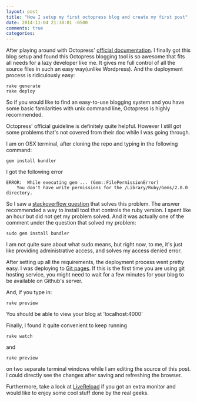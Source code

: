 ```yaml
---
layout: post
title: "How I setup my first octopress blog and create my first post"
date: 2014-11-04 21:38:01 -0500
comments: true
categories: 
---
```

After playing around with Octopress' [official documentation](http://octopress.org/docs/setup/). I finally got this blog setup and found this Octopress blogging tool is so awesome that fits all needs for a lazy developer like me. It gives me full control of all the source files in such an easy way(unlike Wordpress). And the deployment process is ridiculously easy:
```
rake generate
rake deploy
```

So if you would like to find an easy-to-use blogging system and you have some basic familarities with unix command line, Octopress is highly recommended.

Octopress' official guideline is definitely quite helpful. However I still got some problems that's not covered from their doc while I was going through.

I am on OSX terminal, after cloning the repo and typing in the following command:
```
gem install bundler
```
I got the following error
```
ERROR:  While executing gem ... (Gem::FilePermissionError)
    You don't have write permissions for the /Library/Ruby/Gems/2.0.0 directory.
```
So I saw a [stackoverflow question](http://stackoverflow.com/questions/14607193/installing-gem-or-updating-rubygems-fails-with-permissions-error) that solves this problem. The answer recommended a way to install tool that controls the ruby version. I spent like an hour but did not get my problem solved. And it was actually one of the comment under the question that solved my problem:
```
sudo gem install bundler
```

I am not quite sure about what sudo means, but right now, to me, it's just like providing administrative access, and solves my access denied error.

After setting up all the requirements, the deployment process went pretty easy. I was deploying to [Git pages](https://help.github.com/articles/user-organization-and-project-pages/). If this is the first time you are using git hosting service, you might need to wait for a few minutes for your blog to be available on Github's server.

And, if you type in:
```
rake preview
```
You should be able to view your blog at 'localhost:4000'

Finally, I found it quite convenient to keep running
```
rake watch
```
and
```
rake preview
```
on two separate terminal windows while I am editing the source of this post. I could directly see the changes after saving and refreshing the browser.

Furthermore, take a look at [LiveReload](http://livereload.com/) if you got an extra monitor and would like to enjoy some cool stuff done by the real geeks.